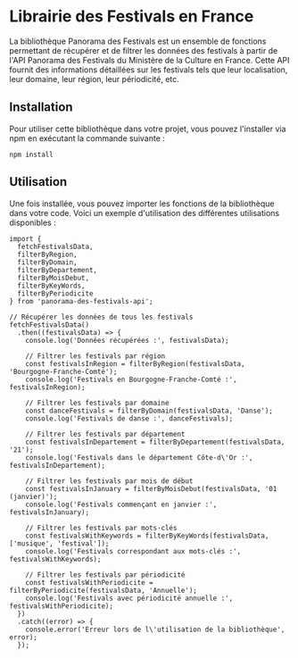 # Librairie des Festivals en France

La bibliothèque Panorama des Festivals est un ensemble de fonctions permettant de récupérer et de filtrer les données des festivals à partir de l'API Panorama des Festivals du Ministère de la Culture en France. Cette API fournit des informations détaillées sur les festivals tels que leur localisation, leur domaine, leur région, leur périodicité, etc.

## Installation
Pour utiliser cette bibliothèque dans votre projet, vous pouvez l'installer via npm en exécutant la commande suivante :

```
npm install 
```

## Utilisation
Une fois installée, vous pouvez importer les fonctions de la bibliothèque dans votre code. Voici un exemple d'utilisation des différentes utilisations disponibles :

```
import {
  fetchFestivalsData,
  filterByRegion,
  filterByDomain,
  filterByDepartement,
  filterByMoisDebut,
  filterByKeyWords,
  filterByPeriodicite
} from 'panorama-des-festivals-api';

// Récupérer les données de tous les festivals
fetchFestivalsData()
  .then((festivalsData) => {
    console.log('Données récupérées :', festivalsData);

    // Filtrer les festivals par région
    const festivalsInRegion = filterByRegion(festivalsData, 'Bourgogne-Franche-Comté');
    console.log('Festivals en Bourgogne-Franche-Comté :', festivalsInRegion);

    // Filtrer les festivals par domaine
    const danceFestivals = filterByDomain(festivalsData, 'Danse');
    console.log('Festivals de danse :', danceFestivals);

    // Filtrer les festivals par département
    const festivalsInDepartement = filterByDepartement(festivalsData, '21');
    console.log('Festivals dans le département Côte-d\'Or :', festivalsInDepartement);

    // Filtrer les festivals par mois de début
    const festivalsInJanuary = filterByMoisDebut(festivalsData, '01 (janvier)');
    console.log('Festivals commençant en janvier :', festivalsInJanuary);

    // Filtrer les festivals par mots-clés
    const festivalsWithKeywords = filterByKeyWords(festivalsData, ['musique', 'festival']);
    console.log('Festivals correspondant aux mots-clés :', festivalsWithKeywords);

    // Filtrer les festivals par périodicité
    const festivalsWithPeriodicite = filterByPeriodicite(festivalsData, 'Annuelle');
    console.log('Festivals avec périodicité annuelle :', festivalsWithPeriodicite);
  })
  .catch((error) => {
    console.error('Erreur lors de l\'utilisation de la bibliothèque', error);
  });

```